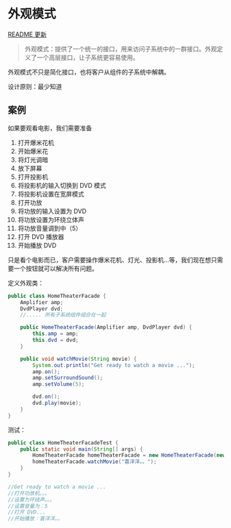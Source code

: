 # 外观模式

[README 更新](http://note.youdao.com/noteshare?id=6b581b8fcca642ca696f3c7264f74c96&sub=0752B5406F8840C294C16EC088DFFB41)

>外观模式：提供了一个统一的接口，用来访问子系统中的一群接口。外观定义了一个高层接口，让子系统更容易使用。

外观模式不只是简化接口，也将客户从组件的子系统中解耦。

设计原则：最少知道

## 案例

如果要观看电影，我们需要准备

1. 打开爆米花机
2. 开始爆米花
3. 将灯光调暗
4. 放下屏幕
5. 打开投影机
6. 将投影机的输入切换到 DVD 模式
7. 将投影机设置在宽屏模式
8. 打开功放
9. 将功放的输入设置为 DVD
10. 将功放设置为环绕立体声
11. 将功放音量调到中（5）
12. 打开 DVD 播放器
13. 开始播放 DVD

只是看个电影而已，客户需要操作爆米花机、灯光、投影机...等，我们现在想只需要一个按钮就可以解决所有问题。

定义外观类：

```java
public class HomeTheaterFacade {
    Amplifier amp;
    DvdPlayer dvd;
    //..... 所有子系统组件组合在一起

    public HomeTheaterFacade(Amplifier amp, DvdPlayer dvd) {
        this.amp = amp;
        this.dvd = dvd;
    }

    public void watchMovie(String movie) {
        System.out.println("Get ready to watch a movie ...");
        amp.on();
        amp.setSurroundSound();
        amp.setVolume(5);

        dvd.on();
        dvd.play(movie);
    }
}
```

测试：

```java
public class HomeTheaterFacadeTest {
    public static void main(String[] args) {
        HomeTheaterFacade homeTheaterFacade = new HomeTheaterFacade(new Amplifier(), new DvdPlayer());
        homeTheaterFacade.watchMovie("喜洋洋。。");
    }
}

//Get ready to watch a movie ...
//打开功放机。。。
//设置为环绕声。。。
//设置音量为：5
//打开 DVD...
//开始播放：喜洋洋。。
```
